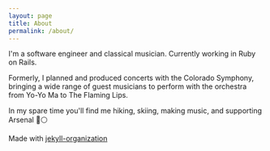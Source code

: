 ```yaml
---
layout: page
title: About
permalink: /about/
---
```


I'm a software engineer and classical musician. Currently working in Ruby on Rails.

Formerly, I planned and produced concerts with the Colorado Symphony, bringing a wide range of guest musicians to perform with the orchestra from Yo-Yo Ma to The Flaming Lips.

In my spare time you'll find me hiking, skiing, making music, and supporting Arsenal 🔴⚪️

<!-- This is the base Jekyll theme. You can find out more info about customizing your Jekyll theme, as well as basic Jekyll usage documentation at [jekyllrb.com](https://jekyllrb.com/) -->

<!-- You can find the source code for Minima at GitHub:
[jekyll][jekyll-organization] /
[minima](https://github.com/jekyll/minima)

You can find the source code for Jekyll at GitHub:
[jekyll][jekyll-organization] /
[jekyll](https://github.com/jekyll/jekyll) -->


Made with [jekyll-organization](https://github.com/jekyll)
